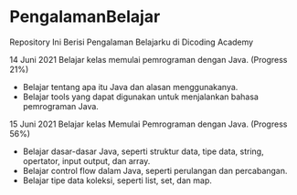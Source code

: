 # PengalamanBelajar
Repository Ini Berisi Pengalaman Belajarku di Dicoding Academy

14 Juni 2021
Belajar kelas memulai pemrograman dengan Java. (Progress 21%)
  * Belajar tentang apa itu Java dan alasan menggunakanya.
  * Belajar tools yang dapat digunakan untuk menjalankan bahasa pemrograman Java.

15 Juni 2021
Belajar kelas Memulai Pemrograman dengan Java. (Progress 56%)
 * Belajar dasar-dasar Java, seperti struktur data, tipe data, string, opertator, input output, dan array.
 * Belajar control flow dalam Java, seperti perulangan dan percabangan.
 * Belajar tipe data koleksi, seperti list, set, dan map.
